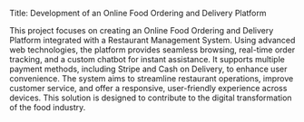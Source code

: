 Title: Development of an Online Food Ordering and Delivery Platform 

This project focuses on creating an Online Food Ordering and Delivery Platform integrated with a Restaurant Management System. Using advanced web technologies, the platform provides seamless browsing, real-time order tracking, and a custom chatbot for instant assistance. It supports multiple payment methods, including Stripe and Cash on Delivery, to enhance user convenience. The system aims to streamline restaurant operations, improve customer service, and offer a responsive, user-friendly experience across devices. This solution is designed to contribute to the digital transformation of the food industry.
